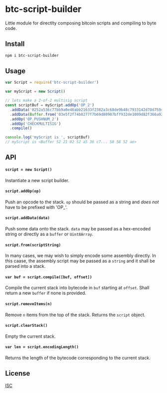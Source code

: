 # btc-script-builder

Little module for directlty composing bitcoin scripts and compiling to byte code.

## Install

```sh
npm i btc-script-builder
```

## Usage

```js
var Script = require('btc-script-builder')

var myScript = new Script()

// lets make a 2-of-2 multisig script
const scriptBuf = myScript.addOp('OP_2')
  .addData('0252a536c77bb9a0e46abb21633f2382a3c68de9b48c7933142d70d759cddb35c2')
  .addData(Buffer.from('03e5f2f74b8277f7b69d80987bff932de1009d82f366a920bfa60359620e5f5858', 'hex')
  .addOp('OP_PUSHNUM_2')
  .addOp('CHECKMULTISIG')
  .compile()

console.log('myScript is ', scriptBuf)
// myScript is <Buffer 52 21 02 52 a5 36 c7... 58 58 52 ae>
```

## API

#### `script = new Script()`

Instantiate a new script builder.

#### `script.addOp(op)`

Push an opcode to the stack. `op` should be passed as a string and *does not* have to be prefixed with 'OP_'.

#### `script.addData(data)`

Push some data onto the stack. `data` may be passed as a hex-encoded string or directly as a `buffer` or `Uint8Array`.

#### `script.from(scriptString)`

In many cases, we may wish to simply encode some assembly directly. In this caase, the assembly script may be passed as a `string` and it shall be parsed into a stack.

#### `var buf = script.compile([buf, offset])`

Compile the current stack into bytecode in `buf` starting at `offset`. Shall return a new `buffer` if none is provided.

#### `script.removeItems(n)` 

Remove `n` items from the top of the stack. Returns the `script` object.

#### `script.clearStack()`

Empty the current stack.

#### `var len = script.encodingLength()`

Returns the length of the bytecode corresponding to the current stack.

## License

[ISC](LICENSE)
